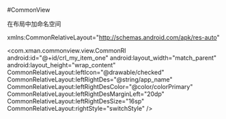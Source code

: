 #CommonView

在布局中加命名空间

xmlns:CommonRelativeLayout="http://schemas.android.com/apk/res-auto"

<com.xman.commonview.view.CommonRl
  android:id="@+id/crl_my_item_one"
  android:layout_width="match_parent"
  android:layout_height="wrap_content"
  CommonRelativeLayout:leftIcon="@drawable/checked"
  CommonRelativeLayout:leftRightDes="@string/app_name"
  CommonRelativeLayout:leftRightDesColor="@color/colorPrimary"
  CommonRelativeLayout:leftRightDesMarginLeft="20dp"
  CommonRelativeLayout:leftRightDesSize="16sp"
  CommonRelativeLayout:rightStyle="switchStyle" />


